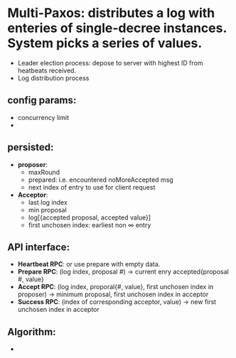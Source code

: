 # Multi-Paxos: distributes a log with enteries of single-decree instances. System picks a series of values. 
- Leader election process: depose to server with highest ID from heatbeats received. 
- Log distribution process

## config params: 
- concurrency limit
- 

## persisted: 
- **proposer**: 
  - maxRound
  - prepared: i.e. encountered noMoreAccepted msg
  - next index of entry to use for client request
- **Acceptor**: 
  - last log index
  - min proposal
  - log[{accepted proposal, accepted value}]
  - first unchosen index: earliest non ∞ entry

## API interface: 
- **Heartbeat RPC**: or use prepare with empty data. 
- **Prepare RPC**:  (log index, proposal #) → current enry accepted{proposal #, value}
- **Accept RPC**:  (log index, proporal{#, value}, first unchosen index in proposer) → minimum proposal, first unchosen index in acceptor
- **Success RPC**:  (index of corresponding acceptor, value) → new first unchosen index in acceptor

## Algorithm: 
- 